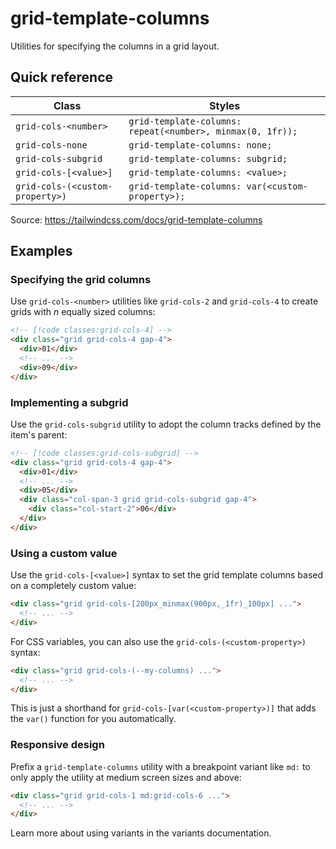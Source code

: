 # grid-template-columns

Utilities for specifying the columns in a grid layout.

## Quick reference

| Class | Styles |
|---|---|
| `grid-cols-<number>` | `grid-template-columns: repeat(<number>, minmax(0, 1fr));` |
| `grid-cols-none` | `grid-template-columns: none;` |
| `grid-cols-subgrid` | `grid-template-columns: subgrid;` |
| `grid-cols-[<value>]` | `grid-template-columns: <value>;` |
| `grid-cols-(<custom-property>)` | `grid-template-columns: var(<custom-property>);` |

Source: https://tailwindcss.com/docs/grid-template-columns

## Examples

### Specifying the grid columns

Use `grid-cols-<number>` utilities like `grid-cols-2` and `grid-cols-4` to create grids with _n_ equally sized columns:

```html
<!-- [!code classes:grid-cols-4] -->
<div class="grid grid-cols-4 gap-4">
  <div>01</div>
  <!-- ... -->
  <div>09</div>
</div>
```

### Implementing a subgrid

Use the `grid-cols-subgrid` utility to adopt the column tracks defined by the item's parent:

```html
<!-- [!code classes:grid-cols-subgrid] -->
<div class="grid grid-cols-4 gap-4">
  <div>01</div>
  <!-- ... -->
  <div>05</div>
  <div class="col-span-3 grid grid-cols-subgrid gap-4">
    <div class="col-start-2">06</div>
  </div>
</div>
```

### Using a custom value

Use the `grid-cols-[<value>]` syntax to set the grid template columns based on a completely custom value:

```html
<div class="grid grid-cols-[200px_minmax(900px,_1fr)_100px] ...">
  <!-- ... -->
</div>
```

For CSS variables, you can also use the `grid-cols-(<custom-property>)` syntax:

```html
<div class="grid grid-cols-(--my-columns) ...">
  <!-- ... -->
</div>
```

This is just a shorthand for `grid-cols-[var(<custom-property>)]` that adds the `var()` function for you automatically.

### Responsive design

Prefix a `grid-template-columns` utility with a breakpoint variant like `md:` to only apply the utility at medium screen sizes and above:

```html
<div class="grid grid-cols-1 md:grid-cols-6 ...">
  <!-- ... -->
</div>
```

Learn more about using variants in the variants documentation.
